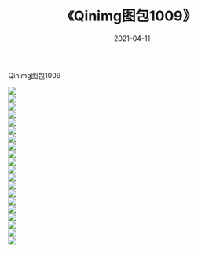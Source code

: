 ﻿---
layout: post
title:  《Qinimg图包1009》
date:   2021-04-11
img: http://imgx.orgx.ga/Qinimg图包/Qinimg图包1009/000.jpg
categories: [美女, 清纯, 唯美]
---

Qinimg图包1009

 ![](http://imgx.orgx.ga/Qinimg图包/Qinimg图包1009/001.jpg) <br>![](http://imgx.orgx.ga/Qinimg图包/Qinimg图包1009/002.jpg) <br>![](http://imgx.orgx.ga/Qinimg图包/Qinimg图包1009/003.jpg) <br>![](http://imgx.orgx.ga/Qinimg图包/Qinimg图包1009/004.jpg) <br>![](http://imgx.orgx.ga/Qinimg图包/Qinimg图包1009/005.jpg) <br>![](http://imgx.orgx.ga/Qinimg图包/Qinimg图包1009/006.jpg) <br>![](http://imgx.orgx.ga/Qinimg图包/Qinimg图包1009/007.jpg) <br>![](http://imgx.orgx.ga/Qinimg图包/Qinimg图包1009/008.jpg) <br>![](http://imgx.orgx.ga/Qinimg图包/Qinimg图包1009/009.jpg) <br>![](http://imgx.orgx.ga/Qinimg图包/Qinimg图包1009/010.jpg) <br>![](http://imgx.orgx.ga/Qinimg图包/Qinimg图包1009/011.jpg) <br>![](http://imgx.orgx.ga/Qinimg图包/Qinimg图包1009/012.jpg) <br>![](http://imgx.orgx.ga/Qinimg图包/Qinimg图包1009/013.jpg) <br>![](http://imgx.orgx.ga/Qinimg图包/Qinimg图包1009/014.jpg) <br>![](http://imgx.orgx.ga/Qinimg图包/Qinimg图包1009/015.jpg) <br>![](http://imgx.orgx.ga/Qinimg图包/Qinimg图包1009/016.jpg) <br>![](http://imgx.orgx.ga/Qinimg图包/Qinimg图包1009/017.jpg) <br>![](http://imgx.orgx.ga/Qinimg图包/Qinimg图包1009/018.jpg) <br>![](http://imgx.orgx.ga/Qinimg图包/Qinimg图包1009/019.jpg) <br>![](http://imgx.orgx.ga/Qinimg图包/Qinimg图包1009/020.jpg) <br>
